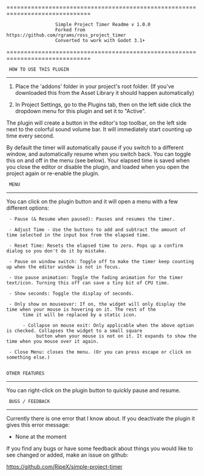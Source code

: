 ==============================================================================

                      Simple Project Timer Readme v 1.0.0
					  Forked from https://github.com/rgrams/ross_project_timer
					  Converted to work with Godot 3.1+
					  
==============================================================================

     HOW TO USE THIS PLUGIN
---------------------------------------------------------------

1) Place the 'addons' folder in your project's root folder. 
(If you've downloaded this from the Asset Library it should happen automatically)

2) In Project Settings, go to the Plugins tab, then on the left side click the dropdown menu for this plugin and set it to "Active". 

The plugin will create a button in the editor's top toolbar, on the left side next to the colorful sound volume bar. It will
immediately start counting up time every second. 

By default the timer will automatically pause if you switch to a different window, and automatically resume when you switch back. 
You can toggle this on and off in the menu (see below). Your elapsed time is saved when you close the editor or disable the plugin, 
and loaded when you open the project again or re-enable the plugin.


     MENU
---------------------------------------------------------------

You can click on the plugin button and it will open a menu with a few different options:

     - Pause (& Resume when paused): Pauses and resumes the timer. 

     - Adjust Time - Use the buttons to add and subtract the amount of time selected in the input box from the elapsed time. 

     - Reset Time: Resets the elapsed time to zero. Pops up a confirm dialog so you don't do it by mistake. 

     - Pause on window switch: Toggle off to make the timer keep counting up when the editor window is not in focus. 

     - Use pause animation: Toggle the fading animation for the timer text/icon. Turning this off can save a tiny bit of CPU time. 

     - Show seconds: Toggle the display of seconds. 

     - Only show on mouseover: If on, the widget will only display the time when your mouse is hovering on it. The rest of the
          time it will be replaced by a static icon. 

          - Collapse on mouse exit: Only applicable when the above option is checked. Collapses the widget to a small square
               button when your mouse is not on it. It expands to show the time when you mouse over it again. 

     - Close Menu: closes the menu. (Or you can press escape or click on something else.)


    OTHER FEATURES
---------------------------------------------------------------

You can right-click on the plugin button to quickly pause and resume. 


     BUGS / FEEDBACK
---------------------------------------------------------------

Currently there is one error that I know about. If you deactivate the plugin it gives this error message:

- None at the moment

If you find any bugs or have some feedback about things you would like to see changed or added, make an issue on github:

https://github.com/RipeX/simple-project-timer